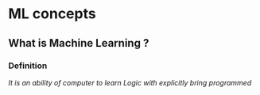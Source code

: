 # ML concepts

## What is Machine Learning ?

### Definition 

*It is an ability of computer to learn Logic with explicitly bring programmed*

